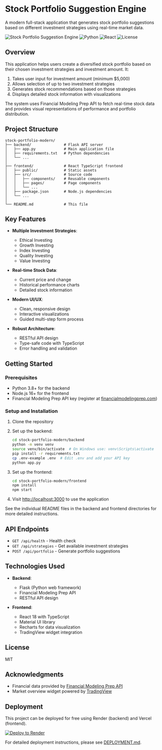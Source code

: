 # Stock Portfolio Suggestion Engine

A modern full-stack application that generates stock portfolio suggestions based on different investment strategies using real-time market data.

![Stock Portfolio Suggestion Engine](https://img.shields.io/badge/Project-Stock_Portfolio-blue)
![Python](https://img.shields.io/badge/Backend-Python_Flask-green)
![React](https://img.shields.io/badge/Frontend-React_TypeScript-blue)
![License](https://img.shields.io/badge/License-MIT-yellow)

## Overview

This application helps users create a diversified stock portfolio based on their chosen investment strategies and investment amount. It:

1. Takes user input for investment amount (minimum $5,000)
2. Allows selection of up to two investment strategies
3. Generates stock recommendations based on those strategies
4. Displays detailed stock information with visualizations

The system uses Financial Modeling Prep API to fetch real-time stock data and provides visual representations of performance and portfolio distribution.

## Project Structure

```
stock-portfolio-modern/
├── backend/               # Flask API server
│   ├── app.py             # Main application file
│   ├── requirements.txt   # Python dependencies
│   └── ...
│
├── frontend/              # React TypeScript frontend
│   ├── public/            # Static assets
│   ├── src/               # Source code
│   │   ├── components/    # Reusable components
│   │   ├── pages/         # Page components
│   │   └── ...
│   ├── package.json       # Node.js dependencies
│   └── ...
│
└── README.md              # This file
```

## Key Features

- **Multiple Investment Strategies**:
  - Ethical Investing
  - Growth Investing
  - Index Investing
  - Quality Investing
  - Value Investing

- **Real-time Stock Data**:
  - Current price and change
  - Historical performance charts
  - Detailed stock information

- **Modern UI/UX**:
  - Clean, responsive design
  - Interactive visualizations
  - Guided multi-step form process

- **Robust Architecture**:
  - RESTful API design
  - Type-safe code with TypeScript
  - Error handling and validation

## Getting Started

### Prerequisites

- Python 3.8+ for the backend
- Node.js 16+ for the frontend
- Financial Modeling Prep API key (register at [financialmodelingprep.com](https://financialmodelingprep.com/developer))

### Setup and Installation

1. Clone the repository
2. Set up the backend:
   ```bash
   cd stock-portfolio-modern/backend
   python -m venv venv
   source venv/bin/activate  # On Windows use: venv\Scripts\activate
   pip install -r requirements.txt
   cp .env-example .env  # Edit .env and add your API key
   python app.py
   ```

3. Set up the frontend:
   ```bash
   cd stock-portfolio-modern/frontend
   npm install
   npm start
   ```

4. Visit [http://localhost:3000](http://localhost:3000) to use the application

See the individual README files in the backend and frontend directories for more detailed instructions.

## API Endpoints

- `GET /api/health` - Health check
- `GET /api/strategies` - Get available investment strategies
- `POST /api/portfolio` - Generate portfolio suggestions

## Technologies Used

- **Backend**:
  - Flask (Python web framework)
  - Financial Modeling Prep API
  - RESTful API design

- **Frontend**:
  - React 18 with TypeScript
  - Material UI library
  - Recharts for data visualization
  - TradingView widget integration

## License

MIT

## Acknowledgments

- Financial data provided by [Financial Modeling Prep API](https://financialmodelingprep.com/)
- Market overview widget powered by [TradingView](https://www.tradingview.com/)

## Deployment

This project can be deployed for free using Render (backend) and Vercel (frontend).

[![Deploy to Render](https://render.com/images/deploy-to-render-button.svg)](https://render.com/deploy)

For detailed deployment instructions, please see [DEPLOYMENT.md](DEPLOYMENT.md). 
